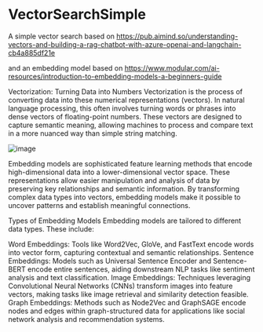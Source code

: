 # VectorSearchSimple
A simple vector search based on https://pub.aimind.so/understanding-vectors-and-building-a-rag-chatbot-with-azure-openai-and-langchain-cb4a885df21e

and an embedding model based on https://www.modular.com/ai-resources/introduction-to-embedding-models-a-beginners-guide

Vectorization: Turning Data into Numbers
Vectorization is the process of converting data into these numerical representations (vectors). In natural language processing, this often involves turning words or phrases into dense vectors of floating-point numbers. These vectors are designed to capture semantic meaning, allowing machines to process and compare text in a more nuanced way than simple string matching.

![image](https://github.com/user-attachments/assets/15c9f5cf-5cd2-4ed3-a8dd-c6fa31079d1e)


Embedding models are sophisticated feature learning methods that encode high-dimensional data into a lower-dimensional vector space. These representations allow easier manipulation and analysis of data by preserving key relationships and semantic information. By transforming complex data types into vectors, embedding models make it possible to uncover patterns and establish meaningful connections.

Types of Embedding Models
Embedding models are tailored to different data types. These include:

Word Embeddings: Tools like Word2Vec, GloVe, and FastText encode words into vector form, capturing contextual and semantic relationships.
Sentence Embeddings: Models such as Universal Sentence Encoder and Sentence-BERT encode entire sentences, aiding downstream NLP tasks like sentiment analysis and text classification.
Image Embeddings: Techniques leveraging Convolutional Neural Networks (CNNs) transform images into feature vectors, making tasks like image retrieval and similarity detection feasible.
Graph Embeddings: Methods such as Node2Vec and GraphSAGE encode nodes and edges within graph-structured data for applications like social network analysis and recommendation systems.
